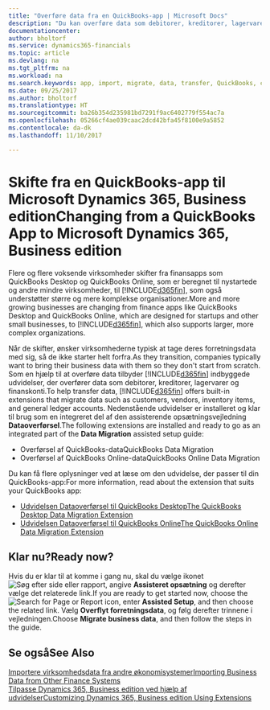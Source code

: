 ```yaml
---
title: "Overføre data fra en QuickBooks-app | Microsoft Docs"
description: "Du kan overføre data som debitorer, kreditorer, lagervarer og finanskonti fra QuickBooks-apps til Dynamics 365, Business edition."
documentationcenter: 
author: bholtorf
ms.service: dynamics365-financials
ms.topic: article
ms.devlang: na
ms.tgt_pltfrm: na
ms.workload: na
ms.search.keywords: app, import, migrate, data, transfer, QuickBooks, customize
ms.date: 09/25/2017
ms.author: bholtorf
ms.translationtype: HT
ms.sourcegitcommit: ba26b354d235981bd7291f9ac6402779f554ac7a
ms.openlocfilehash: 05266cf4ae039caac2dcd42bfa45f8100e9a5852
ms.contentlocale: da-dk
ms.lasthandoff: 11/10/2017

---
```



# <a name="changing-from-a-quickbooks-app-to-microsoft-dynamics-365-business-edition"></a><span data-ttu-id="f4654-103">Skifte fra en QuickBooks-app til Microsoft Dynamics 365, Business edition</span><span class="sxs-lookup"><span data-stu-id="f4654-103">Changing from a QuickBooks App to Microsoft Dynamics 365, Business edition</span></span>
<span data-ttu-id="f4654-104">Flere og flere voksende virksomheder skifter fra finansapps som QuickBooks Desktop og QuickBooks Online, som er beregnet til nystartede og andre mindre virksomheder, til [!INCLUDE[d365fin](includes/d365fin_md.md)], som også understøtter større og mere komplekse organisationer.</span><span class="sxs-lookup"><span data-stu-id="f4654-104">More and more growing businesses are changing from finance apps like QuickBooks Desktop and QuickBooks Online, which are designed for startups and other small businesses, to [!INCLUDE[d365fin](includes/d365fin_md.md)], which also supports larger, more complex organizations.</span></span> 

<span data-ttu-id="f4654-105">Når de skifter, ønsker virksomhederne typisk at tage deres forretningsdata med sig, så de ikke starter helt forfra.</span><span class="sxs-lookup"><span data-stu-id="f4654-105">As they transition, companies typically want to bring their business data with them so they don't start from scratch.</span></span> <span data-ttu-id="f4654-106">Som en hjælp til at overføre data tilbyder [!INCLUDE[d365fin](includes/d365fin_md.md)] indbyggede udvidelser, der overfører data som debitorer, kreditorer, lagervarer og finanskonti.</span><span class="sxs-lookup"><span data-stu-id="f4654-106">To help transfer data, [!INCLUDE[d365fin](includes/d365fin_md.md)] offers built-in extensions that migrate data such as customers, vendors, inventory items, and general ledger accounts.</span></span> <span data-ttu-id="f4654-107">Nedenstående udvidelser er installeret og klar til brug som en integreret del af den assisterende opsætningsvejledning **Dataoverførsel**.</span><span class="sxs-lookup"><span data-stu-id="f4654-107">The following extensions are installed and ready to go as an integrated part of the **Data Migration** assisted setup guide:</span></span>

* <span data-ttu-id="f4654-108">Overførsel af QuickBooks-data</span><span class="sxs-lookup"><span data-stu-id="f4654-108">QuickBooks Data Migration</span></span> 
* <span data-ttu-id="f4654-109">Overførsel af QuickBooks Online-data</span><span class="sxs-lookup"><span data-stu-id="f4654-109">QuickBooks Online Data Migration</span></span>

<span data-ttu-id="f4654-110">Du kan få flere oplysninger ved at læse om den udvidelse, der passer til din QuickBooks-app:</span><span class="sxs-lookup"><span data-stu-id="f4654-110">For more information, read about the extension that suits your QuickBooks app:</span></span>   

* [<span data-ttu-id="f4654-111">Udvidelsen Dataoverførsel til QuickBooks Desktop</span><span class="sxs-lookup"><span data-stu-id="f4654-111">The QuickBooks Desktop Data Migration Extension</span></span>](ui-extensions-quickbooks-data-migration.md)
* [<span data-ttu-id="f4654-112">Udvidelsen Dataoverførsel til QuickBooks Online</span><span class="sxs-lookup"><span data-stu-id="f4654-112">The QuickBooks Online Data Migration Extension</span></span>](ui-extensions-quickbooks-online-data-migration.md)

## <a name="ready-now"></a><span data-ttu-id="f4654-113">Klar nu?</span><span class="sxs-lookup"><span data-stu-id="f4654-113">Ready now?</span></span>
<span data-ttu-id="f4654-114">Hvis du er klar til at komme i gang nu, skal du vælge ikonet ![Søg efter side eller rapport](media/ui-search/search_small.png "Ikonet Søg efter side eller rapport"), angive **Assisteret opsætning** og derefter vælge det relaterede link.</span><span class="sxs-lookup"><span data-stu-id="f4654-114">If you are ready to get started now, choose the ![Search for Page or Report](media/ui-search/search_small.png "Search for Page or Report icon") icon, enter **Assisted Setup**, and then choose the related link.</span></span> <span data-ttu-id="f4654-115">Vælg **Overflyt forretningsdata**, og følg derefter trinnene i vejledningen.</span><span class="sxs-lookup"><span data-stu-id="f4654-115">Choose **Migrate business data**, and then follow the steps in the guide.</span></span>

## <a name="see-also"></a><span data-ttu-id="f4654-116">Se også</span><span class="sxs-lookup"><span data-stu-id="f4654-116">See Also</span></span>
[<span data-ttu-id="f4654-117">Importere virksomhedsdata fra andre økonomisystemer</span><span class="sxs-lookup"><span data-stu-id="f4654-117">Importing Business Data from Other Finance Systems</span></span>](upload-data.md)  
[<span data-ttu-id="f4654-118">Tilpasse Dynamics 365, Business edition ved hjælp af udvidelser</span><span class="sxs-lookup"><span data-stu-id="f4654-118">Customizing Dynamics 365, Business edition Using Extensions</span></span>](ui-extensions.md)   

